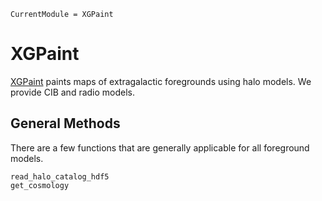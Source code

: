 ```@meta
CurrentModule = XGPaint
```

# XGPaint

[XGPaint](https://github.com/xzackli/XGPaint.jl) paints maps of extragalactic foregrounds using halo models.
We provide CIB and radio models.

## General Methods
There are a few functions that are generally applicable for all foreground models.

```@docs
read_halo_catalog_hdf5
get_cosmology
```
